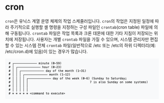 # cron
`cron`은 유닉스 계열 운영 체제의 작업 스케줄러입니다.
`cron`의 작업은 지정된 일정에 따라 주기적으로 실행할 셸 명령을 지정하는 구성 파일인 `crontab`(cron table) 파일에 의해 구동됩니다. `crontab` 파일은 작업 목록과 크론 데몬에 대한 기타 지침이 저장되는 위치에 저장됩니다. 사용자는 개별 `crontab` 파일을 가질 수 있으며, 시스템 관리자만 편집할 수 있는 시스템 전체 `crontab` 파일(일반적으로 /etc 또는 /etc의 하위 디렉터리(예: /etc/cron.d)에 있음)이 있는 경우가 많습니다.

<img src="./img/cron.png">